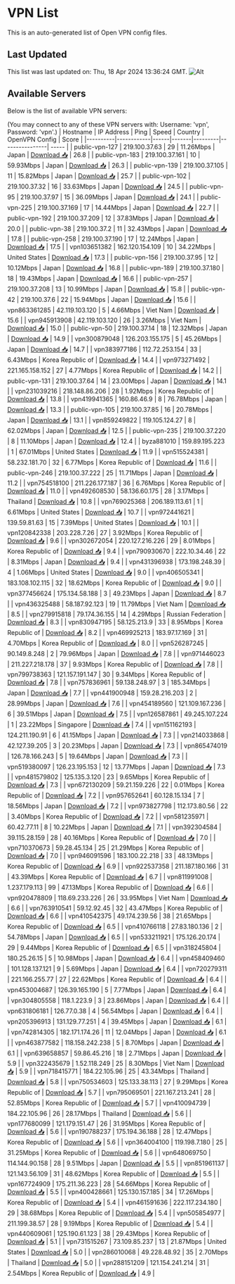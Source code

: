 # VPN List

This is an auto-generated list of Open VPN config files.

## Last Updated

This list was last updated on: Thu, 18 Apr 2024 13:36:24 GMT.
![Alt](https://repobeats.axiom.co/api/embed/186b98318ef1479477931607c1ad7d823f12451f.svg "Repobeats analytics image")

## Available Servers

Below is the list of available VPN servers:

(You may connect to any of these VPN servers with: Username: 'vpn', Password: 'vpn'.)
| Hostname | IP Address | Ping | Speed | Country | OpenVPN Config | Score |
|----------|------------|------|-------|---------|----------------| ----- |
| public-vpn-127 | 219.100.37.63 | 29 | 11.26Mbps | Japan | [Download 📥](./configs/server_0_JP.ovpn) | 26.8 |
| public-vpn-183 | 219.100.37.161 | 10 | 59.93Mbps | Japan | [Download 📥](./configs/server_1_JP.ovpn) | 26.3 |
| public-vpn-139 | 219.100.37.105 | 11 | 15.82Mbps | Japan | [Download 📥](./configs/server_2_JP.ovpn) | 25.7 |
| public-vpn-102 | 219.100.37.32 | 16 | 33.63Mbps | Japan | [Download 📥](./configs/server_3_JP.ovpn) | 24.5 |
| public-vpn-95 | 219.100.37.97 | 15 | 36.09Mbps | Japan | [Download 📥](./configs/server_4_JP.ovpn) | 24.1 |
| public-vpn-225 | 219.100.37.169 | 17 | 14.44Mbps | Japan | [Download 📥](./configs/server_5_JP.ovpn) | 22.7 |
| public-vpn-192 | 219.100.37.209 | 12 | 37.83Mbps | Japan | [Download 📥](./configs/server_6_JP.ovpn) | 20.0 |
| public-vpn-38 | 219.100.37.2 | 11 | 32.43Mbps | Japan | [Download 📥](./configs/server_7_JP.ovpn) | 17.8 |
| public-vpn-258 | 219.100.37.190 | 17 | 12.24Mbps | Japan | [Download 📥](./configs/server_8_JP.ovpn) | 17.5 |
| vpn103651382 | 162.120.154.109 | 10 | 34.22Mbps | United States | [Download 📥](./configs/server_9_US.ovpn) | 17.3 |
| public-vpn-156 | 219.100.37.95 | 12 | 10.12Mbps | Japan | [Download 📥](./configs/server_10_JP.ovpn) | 16.8 |
| public-vpn-189 | 219.100.37.180 | 18 | 19.43Mbps | Japan | [Download 📥](./configs/server_11_JP.ovpn) | 16.6 |
| public-vpn-257 | 219.100.37.208 | 13 | 10.99Mbps | Japan | [Download 📥](./configs/server_12_JP.ovpn) | 15.8 |
| public-vpn-42 | 219.100.37.6 | 22 | 15.94Mbps | Japan | [Download 📥](./configs/server_13_JP.ovpn) | 15.6 |
| vpn863361285 | 42.119.103.120 | 5 | 4.66Mbps | Viet Nam | [Download 📥](./configs/server_14_VN.ovpn) | 15.6 |
| vpn945913908 | 42.119.103.120 | 26 | 3.26Mbps | Viet Nam | [Download 📥](./configs/server_15_VN.ovpn) | 15.0 |
| public-vpn-50 | 219.100.37.14 | 18 | 12.32Mbps | Japan | [Download 📥](./configs/server_16_JP.ovpn) | 14.9 |
| vpn300879048 | 126.203.155.175 | 5 | 45.26Mbps | Japan | [Download 📥](./configs/server_17_JP.ovpn) | 14.7 |
| vpn383977186 | 112.72.253.154 | 33 | 6.43Mbps | Korea Republic of | [Download 📥](./configs/server_18_KR.ovpn) | 14.4 |
| vpn973271492 | 221.165.158.152 | 27 | 4.77Mbps | Korea Republic of | [Download 📥](./configs/server_19_KR.ovpn) | 14.2 |
| public-vpn-131 | 219.100.37.64 | 14 | 23.00Mbps | Japan | [Download 📥](./configs/server_20_JP.ovpn) | 14.1 |
| vpn231039216 | 218.148.86.206 | 28 | 1.92Mbps | Korea Republic of | [Download 📥](./configs/server_21_KR.ovpn) | 13.8 |
| vpn419941365 | 160.86.46.9 | 8 | 76.78Mbps | Japan | [Download 📥](./configs/server_22_JP.ovpn) | 13.3 |
| public-vpn-105 | 219.100.37.85 | 16 | 20.78Mbps | Japan | [Download 📥](./configs/server_23_JP.ovpn) | 13.1 |
| vpn859249822 | 119.105.124.27 | 8 | 62.02Mbps | Japan | [Download 📥](./configs/server_24_JP.ovpn) | 12.5 |
| public-vpn-235 | 219.100.37.220 | 8 | 11.10Mbps | Japan | [Download 📥](./configs/server_25_JP.ovpn) | 12.4 |
| byza881010 | 159.89.195.223 | 1 | 67.01Mbps | United States | [Download 📥](./configs/server_26_US.ovpn) | 11.9 |
| vpn515524381 | 58.232.181.70 | 32 | 6.77Mbps | Korea Republic of | [Download 📥](./configs/server_27_KR.ovpn) | 11.6 |
| public-vpn-246 | 219.100.37.222 | 25 | 11.71Mbps | Japan | [Download 📥](./configs/server_28_JP.ovpn) | 11.2 |
| vpn754518100 | 211.226.177.187 | 36 | 6.76Mbps | Korea Republic of | [Download 📥](./configs/server_29_KR.ovpn) | 11.0 |
| vpn492608530 | 58.136.60.175 | 28 | 3.17Mbps | Thailand | [Download 📥](./configs/server_30_TH.ovpn) | 10.8 |
| vpn769025368 | 206.189.113.61 | 1 | 6.61Mbps | United States | [Download 📥](./configs/server_31_US.ovpn) | 10.7 |
| vpn972441621 | 139.59.81.63 | 15 | 7.39Mbps | United States | [Download 📥](./configs/server_32_US.ovpn) | 10.1 |
| vpn120842338 | 203.228.7.26 | 27 | 3.92Mbps | Korea Republic of | [Download 📥](./configs/server_33_KR.ovpn) | 9.6 |
| vpn302672054 | 220.127.216.226 | 29 | 8.01Mbps | Korea Republic of | [Download 📥](./configs/server_34_KR.ovpn) | 9.4 |
| vpn790930670 | 222.10.34.46 | 22 | 8.31Mbps | Japan | [Download 📥](./configs/server_35_JP.ovpn) | 9.4 |
| vpn431396938 | 173.198.248.39 | 4 | 1.06Mbps | United States | [Download 📥](./configs/server_36_US.ovpn) | 9.0 |
| vpn406505341 | 183.108.102.115 | 32 | 18.62Mbps | Korea Republic of | [Download 📥](./configs/server_37_KR.ovpn) | 9.0 |
| vpn377456624 | 175.134.58.188 | 3 | 49.23Mbps | Japan | [Download 📥](./configs/server_38_JP.ovpn) | 8.7 |
| vpn436325488 | 58.187.92.123 | 19 | 11.79Mbps | Viet Nam | [Download 📥](./configs/server_39_VN.ovpn) | 8.5 |
| vpn279915818 | 79.174.36.155 | 14 | 4.29Mbps | Russian Federation | [Download 📥](./configs/server_40_RU.ovpn) | 8.3 |
| vpn830947195 | 58.125.213.9 | 33 | 8.95Mbps | Korea Republic of | [Download 📥](./configs/server_41_KR.ovpn) | 8.2 |
| vpn469925213 | 183.97.17.169 | 31 | 4.70Mbps | Korea Republic of | [Download 📥](./configs/server_42_KR.ovpn) | 8.0 |
| vpn526287245 | 90.149.8.248 | 2 | 79.96Mbps | Japan | [Download 📥](./configs/server_43_JP.ovpn) | 7.8 |
| vpn971446023 | 211.227.218.178 | 37 | 9.93Mbps | Korea Republic of | [Download 📥](./configs/server_44_KR.ovpn) | 7.8 |
| vpn799738363 | 121.157.191.147 | 30 | 9.34Mbps | Korea Republic of | [Download 📥](./configs/server_45_KR.ovpn) | 7.8 |
| vpn757836961 | 59.138.248.97 | 3 | 185.34Mbps | Japan | [Download 📥](./configs/server_46_JP.ovpn) | 7.7 |
| vpn441900948 | 159.28.216.203 | 2 | 28.99Mbps | Japan | [Download 📥](./configs/server_47_JP.ovpn) | 7.6 |
| vpn454189560 | 121.109.167.236 | 6 | 39.51Mbps | Japan | [Download 📥](./configs/server_48_JP.ovpn) | 7.5 |
| vpn126587861 | 49.245.107.224 | 1 | 23.22Mbps | Singapore | [Download 📥](./configs/server_49_SG.ovpn) | 7.4 |
| vpn151162193 | 124.211.190.91 | 6 | 41.15Mbps | Japan | [Download 📥](./configs/server_50_JP.ovpn) | 7.3 |
| vpn214033868 | 42.127.39.205 | 3 | 20.23Mbps | Japan | [Download 📥](./configs/server_51_JP.ovpn) | 7.3 |
| vpn865474019 | 126.78.166.243 | 5 | 19.64Mbps | Japan | [Download 📥](./configs/server_52_JP.ovpn) | 7.3 |
| vpn519380097 | 126.23.195.153 | 12 | 13.77Mbps | Japan | [Download 📥](./configs/server_53_JP.ovpn) | 7.3 |
| vpn481579802 | 125.135.3.120 | 23 | 9.65Mbps | Korea Republic of | [Download 📥](./configs/server_54_KR.ovpn) | 7.3 |
| vpn672130209 | 59.21.159.226 | 22 | 0.01Mbps | Korea Republic of | [Download 📥](./configs/server_55_KR.ovpn) | 7.2 |
| vpn957652641 | 60.128.15.134 | 7 | 18.56Mbps | Japan | [Download 📥](./configs/server_56_JP.ovpn) | 7.2 |
| vpn973827798 | 112.173.80.56 | 22 | 3.40Mbps | Korea Republic of | [Download 📥](./configs/server_57_KR.ovpn) | 7.2 |
| vpn581235971 | 60.42.77.11 | 8 | 10.22Mbps | Japan | [Download 📥](./configs/server_58_JP.ovpn) | 7.1 |
| vpn392304584 | 39.115.28.159 | 28 | 40.16Mbps | Korea Republic of | [Download 📥](./configs/server_59_KR.ovpn) | 7.0 |
| vpn710370673 | 59.28.45.134 | 25 | 21.29Mbps | Korea Republic of | [Download 📥](./configs/server_60_KR.ovpn) | 7.0 |
| vpn946091596 | 183.100.22.218 | 33 | 48.13Mbps | Korea Republic of | [Download 📥](./configs/server_61_KR.ovpn) | 6.9 |
| vpn922537358 | 211.187.180.166 | 31 | 43.39Mbps | Korea Republic of | [Download 📥](./configs/server_62_KR.ovpn) | 6.7 |
| vpn811991008 | 1.237.179.113 | 99 | 47.13Mbps | Korea Republic of | [Download 📥](./configs/server_63_KR.ovpn) | 6.6 |
| vpn920478809 | 118.69.233.226 | 26 | 33.95Mbps | Viet Nam | [Download 📥](./configs/server_64_VN.ovpn) | 6.6 |
| vpn763910541 | 59.12.92.45 | 32 | 43.47Mbps | Korea Republic of | [Download 📥](./configs/server_65_KR.ovpn) | 6.6 |
| vpn410542375 | 49.174.239.56 | 38 | 21.65Mbps | Korea Republic of | [Download 📥](./configs/server_66_KR.ovpn) | 6.5 |
| vpn410766118 | 27.83.180.136 | 2 | 54.78Mbps | Japan | [Download 📥](./configs/server_67_JP.ovpn) | 6.5 |
| vpn533211921 | 175.126.20.174 | 29 | 9.44Mbps | Korea Republic of | [Download 📥](./configs/server_68_KR.ovpn) | 6.5 |
| vpn318245804 | 180.25.26.15 | 5 | 10.98Mbps | Japan | [Download 📥](./configs/server_69_JP.ovpn) | 6.4 |
| vpn458409460 | 101.128.137.121 | 9 | 5.69Mbps | Japan | [Download 📥](./configs/server_70_JP.ovpn) | 6.4 |
| vpn720279311 | 221.166.255.77 | 27 | 22.62Mbps | Korea Republic of | [Download 📥](./configs/server_71_KR.ovpn) | 6.4 |
| vpn453004687 | 126.39.165.190 | 5 | 7.77Mbps | Japan | [Download 📥](./configs/server_72_JP.ovpn) | 6.4 |
| vpn304805558 | 118.1.223.9 | 3 | 23.86Mbps | Japan | [Download 📥](./configs/server_73_JP.ovpn) | 6.4 |
| vpn631806181 | 126.77.0.38 | 4 | 56.54Mbps | Japan | [Download 📥](./configs/server_74_JP.ovpn) | 6.4 |
| vpn205396913 | 131.129.77.251 | 4 | 39.45Mbps | Japan | [Download 📥](./configs/server_75_JP.ovpn) | 6.1 |
| vpn742814305 | 182.171.174.26 | 11 | 12.04Mbps | Japan | [Download 📥](./configs/server_76_JP.ovpn) | 6.1 |
| vpn463877582 | 118.158.242.238 | 5 | 8.70Mbps | Japan | [Download 📥](./configs/server_77_JP.ovpn) | 6.1 |
| vpn639658857 | 59.86.45.216 | 18 | 2.71Mbps | Japan | [Download 📥](./configs/server_78_JP.ovpn) | 5.9 |
| vpn322435679 | 1.52.118.249 | 25 | 8.30Mbps | Viet Nam | [Download 📥](./configs/server_79_VN.ovpn) | 5.9 |
| vpn718415771 | 184.22.105.96 | 25 | 43.34Mbps | Thailand | [Download 📥](./configs/server_80_TH.ovpn) | 5.8 |
| vpn750534603 | 125.133.38.113 | 27 | 9.29Mbps | Korea Republic of | [Download 📥](./configs/server_81_KR.ovpn) | 5.7 |
| vpn795069501 | 221.167.213.241 | 28 | 52.85Mbps | Korea Republic of | [Download 📥](./configs/server_82_KR.ovpn) | 5.7 |
| vpn410094739 | 184.22.105.96 | 26 | 28.17Mbps | Thailand | [Download 📥](./configs/server_83_TH.ovpn) | 5.6 |
| vpn177680099 | 121.179.151.47 | 26 | 31.95Mbps | Korea Republic of | [Download 📥](./configs/server_84_KR.ovpn) | 5.6 |
| vpn190788237 | 175.194.36.188 | 28 | 12.47Mbps | Korea Republic of | [Download 📥](./configs/server_85_KR.ovpn) | 5.6 |
| vpn364004100 | 119.198.7.180 | 25 | 31.25Mbps | Korea Republic of | [Download 📥](./configs/server_86_KR.ovpn) | 5.6 |
| vpn648069750 | 114.144.90.158 | 28 | 9.51Mbps | Japan | [Download 📥](./configs/server_87_JP.ovpn) | 5.5 |
| vpn851961137 | 121.143.56.109 | 31 | 48.62Mbps | Korea Republic of | [Download 📥](./configs/server_88_KR.ovpn) | 5.5 |
| vpn167724909 | 175.211.36.223 | 28 | 54.66Mbps | Korea Republic of | [Download 📥](./configs/server_89_KR.ovpn) | 5.5 |
| vpn400428661 | 125.130.157.185 | 34 | 17.26Mbps | Korea Republic of | [Download 📥](./configs/server_90_KR.ovpn) | 5.4 |
| vpn461591636 | 222.117.234.180 | 29 | 38.68Mbps | Korea Republic of | [Download 📥](./configs/server_91_KR.ovpn) | 5.4 |
| vpn505854977 | 211.199.38.57 | 28 | 9.19Mbps | Korea Republic of | [Download 📥](./configs/server_92_KR.ovpn) | 5.4 |
| vpn440609061 | 125.190.61.123 | 38 | 29.43Mbps | Korea Republic of | [Download 📥](./configs/server_93_KR.ovpn) | 5.1 |
| vpn731515267 | 73.109.85.237 | 13 | 21.87Mbps | United States | [Download 📥](./configs/server_94_US.ovpn) | 5.0 |
| vpn286010068 | 49.228.48.92 | 35 | 2.70Mbps | Thailand | [Download 📥](./configs/server_95_TH.ovpn) | 5.0 |
| vpn288151209 | 121.154.241.214 | 31 | 2.54Mbps | Korea Republic of | [Download 📥](./configs/server_96_KR.ovpn) | 4.9 |

